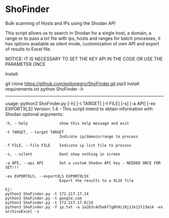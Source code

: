 # ShoFinder
Bulk scanning of Hosts and IPs using the Shodan API

This script allows us to search in Shodan for a single host, a domain, a range or to pass a txt file with ips, hosts and ranges for batch processes, it has options available as silent mode, customization of own API and export of results to Excel file.

NOTICE: IT IS NECESSARY TO SET THE KEY API IN THE CODE OR USE THE PARAMETER ONCE


Install:

git clone https://github.com/pollonegro/ShoFinder.git
pip3 install requirements.txt
python ShoFinder -h


--------------------------------------------------------------------------------------

usage: python3 ShoFinder.py [-h] [-t TARGET] [-f FILE] [-s] [-a API] [-ex EXPORTXLS] 
Version: 1.4 - This script intend to obtain information with Shodan 
optional arguments: 

    -h, --help              show this help message and exit 
  
    -t TARGET, --target TARGET 
                            Indicate ip/domain/range to process 
                        
    -f FILE, --file FILE    Indicate ip list file to process 
  
    -s, --silent            Dont show nothing in screen 
  
    -a API, --api API       Set a custom Shodan API key - NEEDED ONCE FOR SET!!!
  
    -ex EXPORTXLS, --exportXLS EXPORTXLSX 
                            Export the results to a XLSX file 

    Ej:
    python3 ShoFinder.py -t 172.217.17.14
    python3 ShoFinder.py -t google.com
    python3 ShoFinder.py -t 172.217.17.0/24
    python3 ShoFinder.py -f ip.txt -a 1a2b3c4d5e6f7g8h9i10j11k12l13m14 -ex archivoExcel -s
